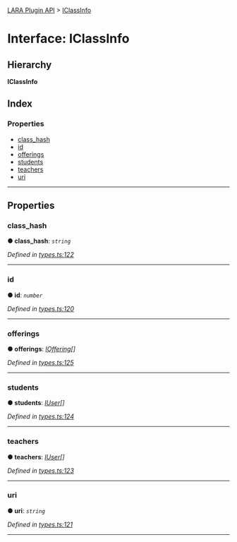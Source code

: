 [LARA Plugin API](../README.md) > [IClassInfo](../interfaces/iclassinfo.md)

# Interface: IClassInfo

## Hierarchy

**IClassInfo**

## Index

### Properties

* [class_hash](iclassinfo.md#class_hash)
* [id](iclassinfo.md#id)
* [offerings](iclassinfo.md#offerings)
* [students](iclassinfo.md#students)
* [teachers](iclassinfo.md#teachers)
* [uri](iclassinfo.md#uri)

---

## Properties

<a id="class_hash"></a>

###  class_hash

**● class_hash**: *`string`*

*Defined in [types.ts:122](https://github.com/concord-consortium/lara/blob/c6470a88/lara-typescript/src/plugin-api/types.ts#L122)*

___
<a id="id"></a>

###  id

**● id**: *`number`*

*Defined in [types.ts:120](https://github.com/concord-consortium/lara/blob/c6470a88/lara-typescript/src/plugin-api/types.ts#L120)*

___
<a id="offerings"></a>

###  offerings

**● offerings**: *[IOffering](ioffering.md)[]*

*Defined in [types.ts:125](https://github.com/concord-consortium/lara/blob/c6470a88/lara-typescript/src/plugin-api/types.ts#L125)*

___
<a id="students"></a>

###  students

**● students**: *[IUser](iuser.md)[]*

*Defined in [types.ts:124](https://github.com/concord-consortium/lara/blob/c6470a88/lara-typescript/src/plugin-api/types.ts#L124)*

___
<a id="teachers"></a>

###  teachers

**● teachers**: *[IUser](iuser.md)[]*

*Defined in [types.ts:123](https://github.com/concord-consortium/lara/blob/c6470a88/lara-typescript/src/plugin-api/types.ts#L123)*

___
<a id="uri"></a>

###  uri

**● uri**: *`string`*

*Defined in [types.ts:121](https://github.com/concord-consortium/lara/blob/c6470a88/lara-typescript/src/plugin-api/types.ts#L121)*

___

